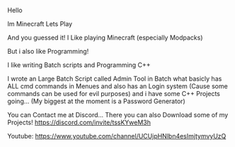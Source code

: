 Hello

Im Minecraft Lets Play

And you guessed it!
I Like playing Minecraft (especially Modpacks)

But i also like Programming!

I like writing Batch scripts and Programming C++

I wrote an Large Batch Script called Admin Tool in Batch what basicly has ALL cmd commands in Menues 
and also has an Login system (Cause some commands can be used for evil purposes) and i have some C++ Projects going... (My biggest at the moment is a Password Generator)

You can Contact me at Discord... There you can also Download some of my Projects! https://discord.com/invite/tssKYweM3h

Youtube: https://www.youtube.com/channel/UCUjpHNlbn4esImjtymvyUzQ
